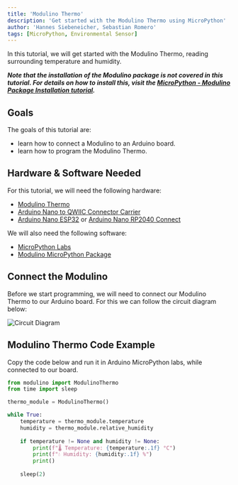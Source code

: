 ```yaml
---
title: 'Modulino Thermo'
description: 'Get started with the Modulino Thermo using MicroPython'
author: 'Hannes Siebeneicher, Sebastian Romero'
tags: [MicroPython, Environmental Sensor]
---
```


In this tutorial, we will get started with the Modulino Thermo, reading surrounding temperature and humidity.

***Note that the installation of the Modulino package is not covered in this tutorial. For details on how to install this, visit the [MicroPython - Modulino Package Installation tutorial](/micropython/modulinos/installation).***

## Goals

The goals of this tutorial are:

- learn how to connect a Modulino to an Arduino board.
- learn how to program the Modulino Thermo.

## Hardware & Software Needed

For this tutorial, we will need the following hardware:
- [Modulino Thermo](https://store.arduino.cc/products/plug-and-make-kit)
- [Arduino Nano to QWIIC Connector Carrier]()
- [Arduino Nano ESP32](https://store.arduino.cc/products/nano-esp32?queryID=undefined) or [Arduino Nano RP2040 Connect](https://store.arduino.cc/en-se/products/arduino-nano-rp2040-connect)

We will also need the following software:
- [MicroPython Labs](https://lab-micropython.arduino.cc/)
- [Modulino MicroPython Package](https://github.com/arduino/arduino-modulino-mpy)

## Connect the Modulino

Before we start programming, we will need to connect our Modulino Thermo to our Arduino board. For this we can follow the circuit diagram below:

![Circuit Diagram]()

## Modulino Thermo Code Example

Copy the code below and run it in Arduino MicroPython labs, while connected to our board.

```python
from modulino import ModulinoThermo
from time import sleep

thermo_module = ModulinoThermo()

while True:    
    temperature = thermo_module.temperature
    humidity = thermo_module.relative_humidity
    
    if temperature != None and humidity != None:
        print(f"🌡️ Temperature: {temperature:.1f} °C")
        print(f"💧 Humidity: {humidity:.1f} %")    
        print()
        
    sleep(2)
````
